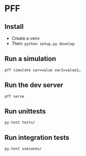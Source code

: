 # PFF

## Install

- Create a venv
- Then: `python setup.py develop`

## Run a simulation

    pff simulate var=value var2=value2…

## Run the dev server

    pff serve

## Run unittests

    py.test tests/

## Run integration tests

    py.test usecases/
